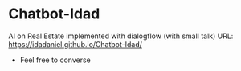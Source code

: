 # Chatbot-Idad
AI on Real Estate implemented with dialogflow (with small talk)
URL: https://idadaniel.github.io/Chatbot-Idad/

- Feel free to converse
